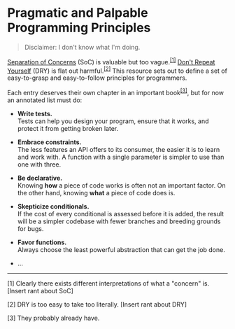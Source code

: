 # Pragmatic and Palpable Programming Principles

> Disclaimer: I don't know what I'm doing.

[Separation of Concerns](https://en.wikipedia.org/wiki/Separation_of_concerns) (SoC) is valuable but too vague.<sup><a href="#fn1">[1]</a></sup> [Don't Repeat Yourself](https://en.wikipedia.org/wiki/Don%27t_repeat_yourself) (DRY) is flat out harmful.<sup><a href="#fn2">[2]</a></sup> This resource sets out to define a set of easy-to-grasp and easy-to-follow principles for programmers.

Each entry deserves their own chapter in an important book<sup><a href="#fn3">[3]</a></sup>, but for now an annotated list must do:

* **Write tests.**
  <br>Tests can help you design your program, ensure that it works, and protect it from getting broken later.

* **Embrace constraints.**
  <br>The less features an API offers to its consumer, the easier it is to learn and work with. A function with a single parameter is simpler to use than one with three.

* **Be declarative.**
  <br>Knowing **how** a piece of code works is often not an important factor. On the other hand, knowing **what** a piece of code does is.

* **Skepticize conditionals.**
  <br>If the cost of every conditional is assessed before it is added, the result will be a simpler codebase with fewer branches and breeding grounds for bugs.

* **Favor functions.**
  <br>Always choose the least powerful abstraction that can get the job done.

* ...

---

<a id="fn1">[1]</a> Clearly there exists different interpretations of what a "concern" is. [Insert rant about SoC]

<a id="fn2">[2]</a> DRY is too easy to take too literally. [Insert rant about DRY]

<a id="fn3">[3]</a> They probably already have.
